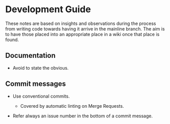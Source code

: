 
# Development Guide

These notes are based on insights and observations during the process from
writing code towards having it arrive in the mainline branch. The aim is to have
those placed into an appropriate place in a wiki once that place is found.

## Documentation

- Avoid to state the obvious.

## Commit messages

- Use conventional commits.
  - Covered by automatic linting on Merge Requests.

- Refer always an issue number in the bottom of a commit message.
